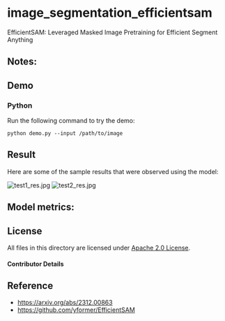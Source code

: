 # image_segmentation_efficientsam

EfficientSAM: Leveraged Masked Image Pretraining for Efficient Segment Anything

Notes:
- 

## Demo

### Python
Run the following command to try the demo:

```shell
python demo.py --input /path/to/image
```


## Result

Here are some of the sample results that were observed using the model:

![test1_res.jpg](./example_outputs/example1.png)
![test2_res.jpg](./example_outputs/example2.png)

## Model metrics:

## License

All files in this directory are licensed under [Apache 2.0 License](./LICENSE).

#### Contributor Details

## Reference

- https://arxiv.org/abs/2312.00863
- https://github.com/yformer/EfficientSAM